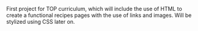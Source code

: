 First project for TOP curriculum, which will include the use of HTML to create a functional recipes pages with the use of links and images. Will be stylized using CSS later on.